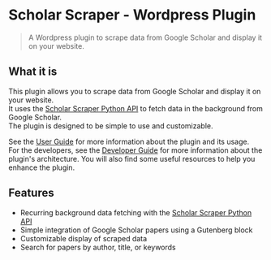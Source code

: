 # Scholar Scraper - Wordpress Plugin

> A Wordpress plugin to scrape data from Google Scholar and display it on your website.

## What it is

This plugin allows you to scrape data from Google Scholar and display it on your website. \
It uses the [Scholar Scraper Python API][scholar-scraper-python-api] to fetch data in the background from Google
Scholar. \
The plugin is designed to be simple to use and customizable.

See the [User Guide][user-guide] for more information about the plugin and its usage. \
For the developers, see the [Developer Guide][developer-guide] for more information about the plugin's architecture.
You will also find some useful resources to help you enhance the plugin.

## Features

- Recurring background data fetching with the [Scholar Scraper Python API][scholar-scraper-python-api]
- Simple integration of Google Scholar papers using a Gutenberg block
- Customizable display of scraped data
- Search for papers by author, title, or keywords

<!-- References -->
[scholar-scraper-python-api]: https://github.com/guillaume-elambert/Scholar-Scraper-Python-API
[user-guide]: /user-guide/
[developer-guide]: /developer-guide/
